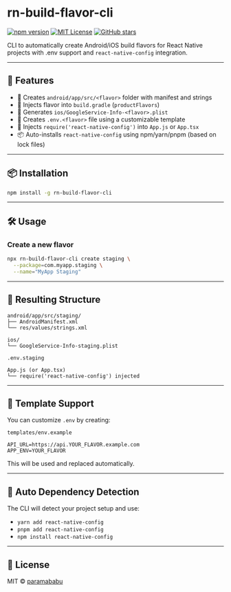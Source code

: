 # rn-build-flavor-cli

[![npm version](https://badge.fury.io/js/rn-build-flavor-cli.svg)](https://www.npmjs.com/package/rn-build-flavor-cli)
[![MIT License](https://img.shields.io/badge/license-MIT-blue.svg)](LICENSE)
[![GitHub stars](https://img.shields.io/github/stars/paramababu/rn-build-flavor-cli?style=social)](https://github.com/paramababu/rn-build-flavor-cli)

CLI to automatically create Android/iOS build flavors for React Native projects with .env support and `react-native-config` integration.

---

## 🚀 Features

- 📁 Creates `android/app/src/<flavor>` folder with manifest and strings
- 📜 Injects flavor into `build.gradle` (`productFlavors`)
- 🍏 Generates `ios/GoogleService-Info-<flavor>.plist`
- 🌱 Creates `.env.<flavor>` file using a customizable template
- 🧠 Injects `require('react-native-config')` into `App.js` or `App.tsx`
- 📦 Auto-installs `react-native-config` using npm/yarn/pnpm (based on lock files)

---

## 📦 Installation

```bash
npm install -g rn-build-flavor-cli
```

---

## 🛠️ Usage

### Create a new flavor

```bash
npx rn-build-flavor-cli create staging \
  --package=com.myapp.staging \
  --name="MyApp Staging"
```

---

## 📁 Resulting Structure

```
android/app/src/staging/
├── AndroidManifest.xml
└── res/values/strings.xml

ios/
└── GoogleService-Info-staging.plist

.env.staging

App.js (or App.tsx)
└── require('react-native-config') injected
```

---

## 🧪 Template Support

You can customize `.env` by creating:
```
templates/env.example
```

```env
API_URL=https://api.YOUR_FLAVOR.example.com
APP_ENV=YOUR_FLAVOR
```

This will be used and replaced automatically.

---

## 🔧 Auto Dependency Detection

The CLI will detect your project setup and use:
- `yarn add react-native-config`
- `pnpm add react-native-config`
- `npm install react-native-config`

---

## 📄 License

MIT © [paramababu](https://github.com/paramababu)